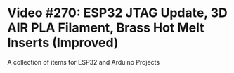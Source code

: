# Video #270: ESP32 JTAG Update, 3D AIR PLA Filament, Brass Hot Melt Inserts (Improved)
A collection of items for ESP32 and Arduino Projects


